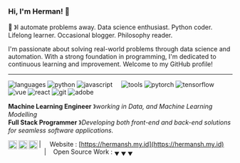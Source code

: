 ### Hi, I'm Herman! 👋
🤖 &#12299;I automate problems away. Data science enthusiast. Python coder. Lifelong learner. Occasional blogger. Philosophy reader.</sup>

I'm passionate about solving real-world problems through data science and automation. With a strong foundation in programming, I'm dedicated to continuous learning and improvement. Welcome to my GitHub profile!

----

![languages](https://img.shields.io/static/v1?label=&message=languages:&color=111&style=flat-square)
![python](https://img.shields.io/static/v1?logo=python&label=&message=python&color=36465D&logoColor=AAA&style=flat-square&link=)
![javascript](https://img.shields.io/static/v1?logo=javascript&label=&message=javascript&color=36465D&logoColor=AAA&style=flat-square)
&nbsp;&nbsp;&nbsp;
![tools](https://img.shields.io/static/v1?label=&message=tools:&color=111&style=flat-square)
![pytorch](https://img.shields.io/static/v1?logo=pytorch&label=&message=pytorch&color=36465D&logoColor=AAA&style=flat-square)
![tensorflow](https://img.shields.io/static/v1?logo=tensorflow&label=&message=tensorflow&color=36465D&logoColor=AAA&style=flat-square)
![vue](https://img.shields.io/static/v1?logo=apache-vue&label=&message=vue&color=36465D&logoColor=AAA&style=flat-square)
![react](https://img.shields.io/static/v1?logo=react&label=&message=react&color=36465D&logoColor=AAA&style=flat-square)
![git](https://img.shields.io/static/v1?logo=git&label=&message=git&color=36465D&logoColor=AAA&style=flat-square)
![adobe](https://img.shields.io/static/v1?logo=adobe&label=&message=adobe&color=111&logoColor=FF0000&style=flat-square)

**Machine Learning Engineer** &#12299;_working in Data, and Machine Learning Modelling_
<br/>
**Full Stack Programmer** &#12299;_Developing both front-end and back-end solutions for seamless software applications._


<a href="https://twitter.com/recurthinking">
  <img align="left" alt="Herman's Twitter" width="20px" src="https://simpleicons.now.sh/x/495f7e" />
</a>
<a href="https://www.instagram.com/herman.sh_/">
  <img align="left" alt="Herman's Instagram" width="20px" src="https://simpleicons.now.sh/instagram/495f7e" />
</a>
<a href="https://www.linkedin.com/in/herman-sugiharto-65b883219/">
  <img align="left" alt="Herman's LinkedIn" width="20px" src="https://simpleicons.now.sh/linkedin/495f7e" />
</a>

| &nbsp;&nbsp;&nbsp; Website : [https://hermansh.my.id](https://hermansh.my.id) &nbsp;&nbsp;&nbsp;|&nbsp;&nbsp;&nbsp; Open Source Work : <sub>&#9660; &#9660; &#9660;</sub>
